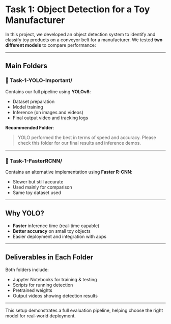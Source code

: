 # Task 1: Object Detection for a Toy Manufacturer

In this project, we developed an object detection system to identify and classify toy products on a conveyor belt for a manufacturer. We tested **two different models** to compare performance:

---

## Main Folders

### 🔹 Task-1-YOLO-Important/
Contains our full pipeline using **YOLOv8**:
- Dataset preparation  
- Model training  
- Inference (on images and videos)  
- Final output video and tracking logs  

**Recommended Folder**:  
> YOLO performed the best in terms of speed and accuracy. Please check this folder for our final results and inference demos.

---

### 🔹 Task-1-FasterRCNN/
Contains an alternative implementation using **Faster R-CNN**:
- Slower but still accurate  
- Used mainly for comparison  
- Same toy dataset used

---

## Why YOLO?

- **Faster** inference time (real-time capable)
- **Better accuracy** on small toy objects
- Easier deployment and integration with apps

---

## Deliverables in Each Folder

Both folders include:
- Jupyter Notebooks for training & testing
- Scripts for running detection
- Pretrained weights
- Output videos showing detection results

---

This setup demonstrates a full evaluation pipeline, helping choose the right model for real-world deployment.
